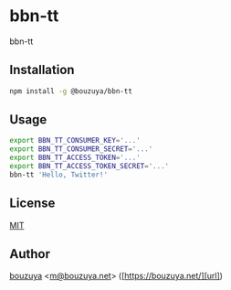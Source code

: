 # bbn-tt

bbn-tt

## Installation

```bash
npm install -g @bouzuya/bbn-tt
```

## Usage

```bash
export BBN_TT_CONSUMER_KEY='...'
export BBN_TT_CONSUMER_SECRET='...'
export BBN_TT_ACCESS_TOKEN='...'
export BBN_TT_ACCESS_TOKEN_SECRET='...'
bbn-tt 'Hello, Twitter!'
```

## License

[MIT](LICENSE)

## Author

[bouzuya][user] &lt;[m@bouzuya.net][email]&gt; ([https://bouzuya.net/][url])

[user]: https://github.com/bouzuya
[email]: mailto:m@bouzuya.net
[url]: https://bouzuya.net/
